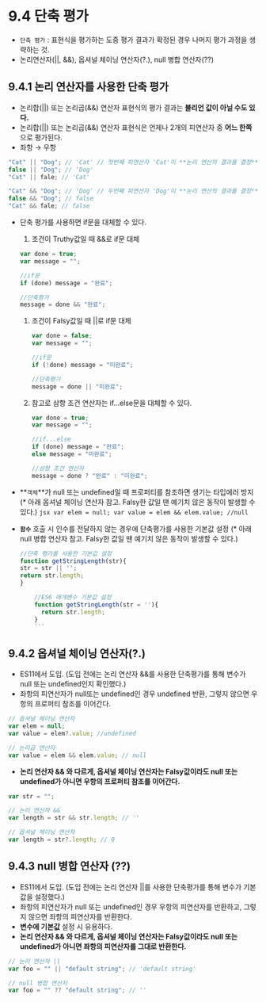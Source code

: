# 9.4 단축 평가

- `단축 평가` : 표현식을 평가하는 도중 평가 결과가 확정된 경우 나머지 평가 과정을 생략하는 것.
- 논리연산자(||, &&), 옵셔널 체이닝 연산자(?.), null 병합 연산자(??)

## 9.4.1 논리 연산자를 사용한 단축 평가

- 논리합(||) 또는 논리곱(&&) 연산자 표현식의 평가 결과는 **불리언 값이 아닐 수도 있다.**
- 논리합(||) 또는 논리곱(&&) 연산자 표현식은 언제나 2개의 피연산자 중 **어느 한쪽**으로 평가된다.
- 좌항 → 우항

```jsx
"Cat" || "Dog"; // 'Cat' // 첫번째 피연산자 'Cat'이 **논리 연산의 결과를 결정**했으므로 그대로 반환.
false || "Dog"; // 'Dog'
"Cat" || fale; // 'Cat'

"Cat" && "Dog"; // 'Dog' // 두번째 피연산자 'Dog'이 **논리 연산의 결과를 결정**했으므로 그대로 반환.
false && "Dog"; // false
"Cat" && fale; // false
```

- 단축 평가를 사용하면 if문을 대체할 수 있다.

  1. 조건이 Truthy값일 때 &&로 if문 대체

  ```jsx
  var done = true;
  var message = "";

  //if문
  if (done) message = "완료";

  //단축평가
  message = done && "완료";
  ```

  1. 조건이 Falsy값일 때 ||로 if문 대체

     ```jsx
     var done = false;
     var message = "";

     //if문
     if (!done) message = "미완료";

     //단축평가
     message = done || "미완료";
     ```

  2. 참고로 삼항 조건 연산자는 if…else문을 대체할 수 있다.

     ```jsx
     var done = true;
     var message = "";

     //if...else
     if (done) message = "완료";
     else message = "미완료";

     //삼항 조건 연산자
     message = done ? "완료" : "미완료";
     ```

- **`객체`**가 null 또는 undefined일 때 프로퍼티를 참조하면 생기는 타입에러 방지
  (\* 아래 옵셔널 체이닝 연산자 참고. Falsy한 값일 땐 예기치 않은 동작이 발생할 수 있다.)
  `jsx
    var elem = null;
    var value = elem && elem.value; //null
    `
- **`함수`** 호출 시 인수를 전달하지 않는 경우에 단축평가를 사용한 기본값 설정
  (\* 아래 null 병합 연산자 참고. Falsy한 값일 땐 예기치 않은 동작이 발생할 수 있다.)
  ```jsx
  //단축 평가를 사용한 기본값 설정
  function getStringLength(str){
  str = str || '';
  return str.length;
  }

      //ES6 매개변수 기본값 설정
      function getStringLength(str = ''){
      	return str.length;
      }
      ```

## 9.4.2 옵셔널 체이닝 연산자(?.)

- ES11에서 도입. (도입 전에는 논리 연산자 &&를 사용한 단축평가를 통해 변수가 null 또는 undefined인지 확인했다.)
- 좌항의 피연산자가 null또는 undefined인 경우 undefined 반환, 그렇지 않으면 우항의 프로퍼티 참조를 이어간다.

```jsx
// 옵셔널 체이닝 연산자
var elem = null;
var value = elem?.value; //undefined

// 논리곱 연산자
var value = elem && elem.value; // null
```

- **논리 연산자 && 와 다르게, 옵셔널 체이닝 연산자는 Falsy값이라도 null 또는 undefined가 아니면 우항의 프로퍼티 참조를 이어간다.**

```jsx
var str = "";

// 논리 연산자 &&
var length = str && str.length; // ''

// 옵셔널 체이닝 연산자
var length = str?.length; // 0
```

## 9.4.3 null 병합 연산자 (??)

- ES11에서 도입. (도입 전에는 논리 연산자 ||를 사용한 단축평가를 통해 변수가 기본값을 설정했다.)
- 좌항의 피연산자가 null 또는 undefined인 경우 우항의 피연산자를 반환하고, 그렇지 않으면 좌항의 피연산자를 반환한다.
- **변수에 기본값** 설정 시 유용하다.
- **논리 연산자 && 와 다르게, 옵셔널 체이닝 연산자는 Falsy값이라도 null 또는 undefined가 아니면 좌항의 피연산자를 그대로 반환한다.**

```jsx
// 논리 연산자 ||
var foo = "" || "default string"; // 'default string'

// null 병합 연산자
var foo = "" ?? "default string"; // ''
```

